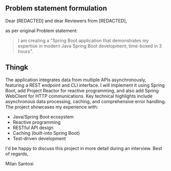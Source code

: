 ## Problem statement formulation

Dear [REDACTED] and dear Reviewers from [REDACTED],

as per original Problem statement:

> I am creating a "Spring Boot application that demonstrates my expertise in modern Java Spring Boot development; time-boxed in 3 hours".


## Thingk
The application integrates data from multiple APIs asynchronously,
featuring a REST endpoint and CLI interface.  I will implement it using
Spring Boot, add Project Reactor for reactive programming, and also add
Spring WebClient for HTTP communications.  Key technical highlights
include asynchronous data processing, caching, and comprehensive error
handling.  The project showcases my experience with:

- Java/Spring Boot ecosystem
- Reactive programming
- RESTful API design
- Caching (built-into Spring Boot)
- Test-driven development

I'd be happy to discuss this project in more detail during an interview.
Best of regards,

Milan Santosi

